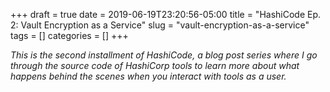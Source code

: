 +++ 
draft = true
date = 2019-06-19T23:20:56-05:00
title = "HashiCode Ep. 2: Vault Encryption as a Service"
slug = "vault-encryption-as-a-service" 
tags = []
categories = []
+++

*This is the second installment of HashiCode, a blog post series where I go through the source code of HashiCorp tools to learn more about what happens behind the scenes when you interact with tools as a user.*
